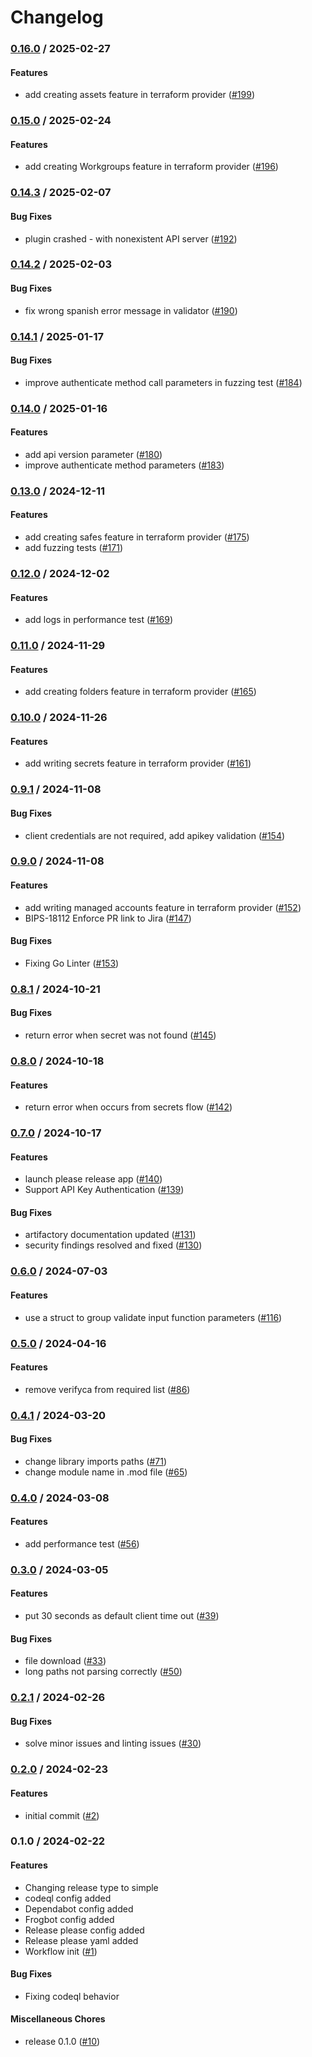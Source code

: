 # Changelog

### [0.16.0](https://github.com/BeyondTrust/go-client-library-passwordsafe/compare/v0.15.0...v0.16.0) / 2025-02-27

#### Features

* add creating assets feature in terraform provider ([#199](https://github.com/BeyondTrust/go-client-library-passwordsafe/issues/199))

### [0.15.0](https://github.com/BeyondTrust/go-client-library-passwordsafe/compare/v0.14.3...v0.15.0) / 2025-02-24

#### Features

* add creating Workgroups feature in terraform provider ([#196](https://github.com/BeyondTrust/go-client-library-passwordsafe/issues/196))

### [0.14.3](https://github.com/BeyondTrust/go-client-library-passwordsafe/compare/v0.14.2...v0.14.3) / 2025-02-07

#### Bug Fixes

* plugin crashed - with nonexistent API server ([#192](https://github.com/BeyondTrust/go-client-library-passwordsafe/issues/192))

### [0.14.2](https://github.com/BeyondTrust/go-client-library-passwordsafe/compare/v0.14.1...v0.14.2) / 2025-02-03

#### Bug Fixes

* fix wrong spanish error message in validator ([#190](https://github.com/BeyondTrust/go-client-library-passwordsafe/issues/190))

### [0.14.1](https://github.com/BeyondTrust/go-client-library-passwordsafe/compare/v0.14.0...v0.14.1) / 2025-01-17

#### Bug Fixes

* improve authenticate method call parameters in fuzzing test ([#184](https://github.com/BeyondTrust/go-client-library-passwordsafe/issues/184))

### [0.14.0](https://github.com/BeyondTrust/go-client-library-passwordsafe/compare/v0.13.0...v0.14.0) / 2025-01-16

#### Features

* add api version parameter ([#180](https://github.com/BeyondTrust/go-client-library-passwordsafe/issues/180))
* improve  authenticate method parameters ([#183](https://github.com/BeyondTrust/go-client-library-passwordsafe/issues/183))

### [0.13.0](https://github.com/BeyondTrust/go-client-library-passwordsafe/compare/v0.12.0...v0.13.0) / 2024-12-11

#### Features

* add creating safes feature in terraform provider ([#175](https://github.com/BeyondTrust/go-client-library-passwordsafe/issues/175))
* add fuzzing tests ([#171](https://github.com/BeyondTrust/go-client-library-passwordsafe/issues/171))

### [0.12.0](https://github.com/BeyondTrust/go-client-library-passwordsafe/compare/v0.11.0...v0.12.0) / 2024-12-02

#### Features

* add logs in performance test ([#169](https://github.com/BeyondTrust/go-client-library-passwordsafe/issues/169))

### [0.11.0](https://github.com/BeyondTrust/go-client-library-passwordsafe/compare/v0.10.0...v0.11.0) / 2024-11-29

#### Features

* add creating folders feature in terraform provider ([#165](https://github.com/BeyondTrust/go-client-library-passwordsafe/issues/165))

### [0.10.0](https://github.com/BeyondTrust/go-client-library-passwordsafe/compare/v0.9.1...v0.10.0) / 2024-11-26

#### Features

* add writing secrets feature in terraform provider ([#161](https://github.com/BeyondTrust/go-client-library-passwordsafe/issues/161))

### [0.9.1](https://github.com/BeyondTrust/go-client-library-passwordsafe/compare/v0.9.0...v0.9.1) / 2024-11-08

#### Bug Fixes

* client credentials are not required, add apikey validation ([#154](https://github.com/BeyondTrust/go-client-library-passwordsafe/issues/154))

### [0.9.0](https://github.com/BeyondTrust/go-client-library-passwordsafe/compare/v0.8.1...v0.9.0) / 2024-11-08

#### Features

* add writing managed accounts feature in terraform provider ([#152](https://github.com/BeyondTrust/go-client-library-passwordsafe/issues/152))
* BIPS-18112 Enforce PR link to Jira ([#147](https://github.com/BeyondTrust/go-client-library-passwordsafe/issues/147))

#### Bug Fixes

* Fixing Go Linter ([#153](https://github.com/BeyondTrust/go-client-library-passwordsafe/issues/153))

### [0.8.1](https://github.com/BeyondTrust/go-client-library-passwordsafe/compare/v0.8.0...v0.8.1) / 2024-10-21

#### Bug Fixes

* return error when secret was not found ([#145](https://github.com/BeyondTrust/go-client-library-passwordsafe/issues/145))

### [0.8.0](https://github.com/BeyondTrust/go-client-library-passwordsafe/compare/v0.7.0...v0.8.0) / 2024-10-18

#### Features

* return error when occurs from secrets flow ([#142](https://github.com/BeyondTrust/go-client-library-passwordsafe/issues/142))

### [0.7.0](https://github.com/BeyondTrust/go-client-library-passwordsafe/compare/v0.6.0...v0.7.0) / 2024-10-17

#### Features

* launch please release app ([#140](https://github.com/BeyondTrust/go-client-library-passwordsafe/issues/140))
* Support API Key Authentication ([#139](https://github.com/BeyondTrust/go-client-library-passwordsafe/issues/139))

#### Bug Fixes

* artifactory documentation updated ([#131](https://github.com/BeyondTrust/go-client-library-passwordsafe/issues/131))
* security findings resolved and fixed ([#130](https://github.com/BeyondTrust/go-client-library-passwordsafe/issues/130))

### [0.6.0](https://github.com/BeyondTrust/go-client-library-passwordsafe/compare/v0.5.0...v0.6.0) / 2024-07-03

#### Features

* use a struct to group validate input function parameters ([#116](https://github.com/BeyondTrust/go-client-library-passwordsafe/issues/116))

### [0.5.0](https://github.com/BeyondTrust/go-client-library-passwordsafe/compare/v0.4.2...v0.5.0) / 2024-04-16

#### Features

* remove verifyca from required list ([#86](https://github.com/BeyondTrust/go-client-library-passwordsafe/issues/86))

### [0.4.1](https://github.com/BeyondTrust/go-client-library-passwordsafe/compare/v0.4.0...v0.4.1) / 2024-03-20

#### Bug Fixes

* change library imports paths ([#71](https://github.com/BeyondTrust/go-client-library-passwordsafe/issues/71))
* change module name in .mod file ([#65](https://github.com/BeyondTrust/go-client-library-passwordsafe/issues/65))

### [0.4.0](https://github.com/BeyondTrust/go-client-library-passwordsafe/compare/v0.3.0...v0.4.0) / 2024-03-08

#### Features

* add performance test ([#56](https://github.com/BeyondTrust/go-client-library-passwordsafe/issues/56))

### [0.3.0](https://github.com/BeyondTrust/go-client-library-passwordsafe/compare/v0.2.1...v0.3.0) / 2024-03-05

#### Features

* put 30 seconds as default client time out ([#39](https://github.com/BeyondTrust/go-client-library-passwordsafe/issues/39))

#### Bug Fixes

* file download ([#33](https://github.com/BeyondTrust/go-client-library-passwordsafe/issues/33))
* long paths not parsing correctly ([#50](https://github.com/BeyondTrust/go-client-library-passwordsafe/issues/50))

### [0.2.1](https://github.com/BeyondTrust/go-client-library-passwordsafe/compare/v0.2.0...v0.2.1) / 2024-02-26

#### Bug Fixes

* solve minor issues and linting issues ([#30](https://github.com/BeyondTrust/go-client-library-passwordsafe/issues/30))

### [0.2.0](https://github.com/BeyondTrust/go-client-library-passwordsafe/compare/v0.1.0...v0.2.0) / 2024-02-23

#### Features

* initial commit ([#2](https://github.com/BeyondTrust/go-client-library-passwordsafe/issues/2))

### 0.1.0 / 2024-02-22

#### Features

* Changing release type to simple
* codeql config added
* Dependabot config added
* Frogbot config added
* Release please config added
* Release please yaml added
* Workflow init ([#1](https://github.com/BeyondTrust/go-client-library-passwordsafe/issues/1))

#### Bug Fixes

* Fixing codeql behavior

#### Miscellaneous Chores

* release 0.1.0 ([#10](https://github.com/BeyondTrust/go-client-library-passwordsafe/issues/10))
